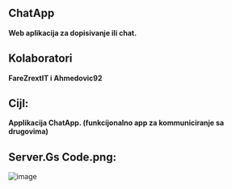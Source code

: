 ## ChatApp
**Web aplikacija za dopisivanje ili chat.**

## Kolaboratori
**FareZrextIT i Ahmedovic92**

## Cijl: 
**Applikacija ChatApp. (funkcijonalno app za kommuniciranje sa drugovima)**

## Server.Gs Code.png:
![image](https://github.com/user-attachments/assets/6fe9378c-4802-4f65-b0c4-4f040eaa1c1a)


